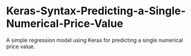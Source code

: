 # Keras-Syntax-Predicting-a-Single-Numerical-Price-Value
A simple regression model using Keras for predicting a single numerical price value. 
